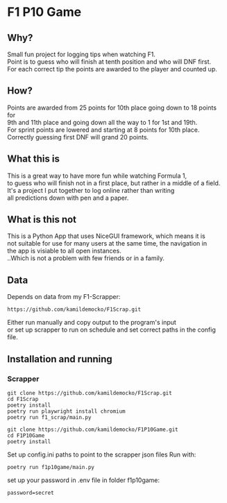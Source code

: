 # F1 P10 Game

## Why?
Small fun project for logging tips when watching F1.  
Point is to guess who will finish at tenth position and who will DNF first.  
For each correct tip the points are awarded to the player and counted up.

## How?
Points are awarded from 25 points for 10th place going down to 18 points for  
9th and 11th place and going down all the way to 1 for 1st and 19th.  
For sprint points are lowered and starting at 8 points for 10th place.  
Correctly guessing first DNF will grand 20 points.

## What this is
This is a great way to have more fun while watching Formula 1,  
to guess who will finish not in a first place, but rather in a middle of a field.
It's a project I put together to log online rather than writing  
all predictions down with pen and a paper. 

## What is this not
This is a Python App that uses NiceGUI framework, which means it is  
not suitable for use for many users at the same time, the navigation in  
the app is visiable to all open instances.  
..Which is not a problem with few friends or in a family. 

## Data
Depends on data from my F1-Scrapper: 
```text
https://github.com/kamildemocko/F1Scrap.git
```
Either run manually and copy output to the program's input  
or set up scrapper to run on schedule and set correct paths in the config file.

## Installation and running
### Scrapper
```commandline
git clone https://github.com/kamildemocko/F1Scrap.git
cd F1Scrap
poetry install
poetry run playwright install chromium
poetry run f1_scrap/main.py
```

```commandline
git clone https://github.com/kamildemocko/F1P10Game.git
cd F1P10Game
poetry install
```

Set up config.ini paths to point to the scrapper json files
Run with:
```commandline
poetry run f1p10game/main.py
```

set up your password in .env file in folder f1p10game:
```text
password=secret
```
